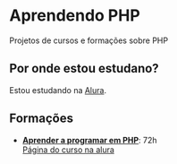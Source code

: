 # Aprendendo PHP

Projetos de cursos e formações sobre PHP

## Por onde estou estudano?

Estou estudando na [Alura](https://alura.com.br).

## Formações

- **[Aprender a programar em PHP](./01-aprenda-a-programar-em-php/readme.md)**: 72h  
  [Página do curso na alura](https://cursos.alura.com.br/formacao-linguagem-php)
